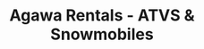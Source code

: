 ---
title: "Agawa Rentals - ATVS & Snowmobiles"
url: /manistique/agawa-rentals-atvs-und-snowmobiles/
shop: Mieten
---